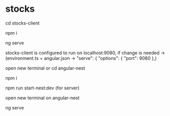 # stocks
cd stocks-client

npm i

ng serve


stocks-client is configured to run on localhost:9080, if change is needed -> (environment.ts + angular.json -> "serve": {
          "options": {
            "port": 9080
          },)


open new terminal  or cd angular-nest

npm i

npm run start-nest:dev    (for server)

open new terminal on angular-nest

ng serve   


